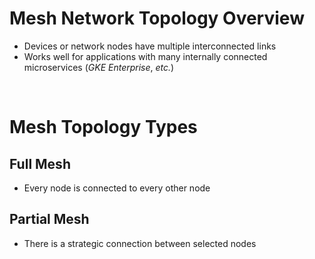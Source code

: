 # Mesh Network Topology Overview

* Devices or network nodes have multiple interconnected links
* Works well for applications with many internally connected microservices (*GKE Enterprise*, *etc.*)

<br>

# Mesh Topology Types

## Full Mesh

* Every node is connected to every other node

## Partial Mesh

* There is a strategic connection between selected nodes